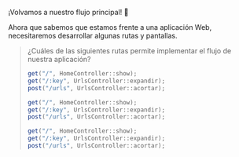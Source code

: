 ¡Volvamos a nuestro flujo principal! :muscle:

Ahora que sabemos que estamos frente a una aplicación Web, necesitaremos desarrollar algunas rutas y pantallas. 

> ¿Cuáles de las siguientes rutas permite implementar el flujo de nuestra aplicación?
> 
> ```java
> get("/", HomeController::show);
> get("/:key", UrlsController::expandir);
> post("/urls", UrlsController::acortar);
> ```
>
> ```java
> get("/", HomeController::show);
> get("/:key", UrlsController::expandir);
> post("/urls", UrlsController::acortar);
> ```
>
> ```java
> get("/", HomeController::show);
> get("/:key", UrlsController::expandir);
> post("/urls", UrlsController::acortar);
> ```